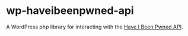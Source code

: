 # wp-haveibeenpwned-api
A WordPress php library for interacting with the [Have I Been Pwned API](https://haveibeenpwned.com/API/v2).

